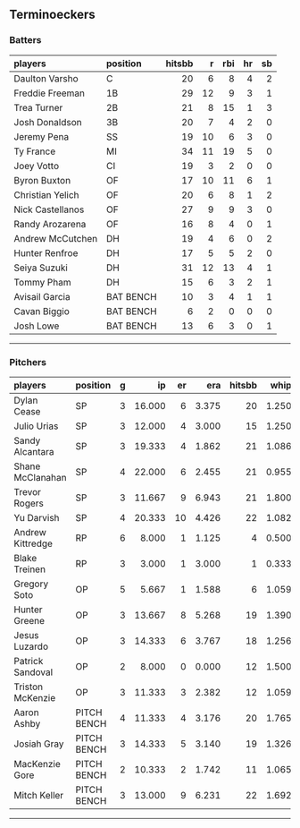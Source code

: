 ## Terminoeckers

### Batters

 
|players          |position  | hitsbb|  r| rbi| hr| sb| 
|:----------------|:---------|------:|--:|---:|--:|--:| 
|Daulton Varsho   |C         |     20|  6|   8|  4|  2| 
|Freddie Freeman  |1B        |     29| 12|   9|  3|  1| 
|Trea Turner      |2B        |     21|  8|  15|  1|  3| 
|Josh Donaldson   |3B        |     20|  7|   4|  2|  0| 
|Jeremy Pena      |SS        |     19| 10|   6|  3|  0| 
|Ty France        |MI        |     34| 11|  19|  5|  0| 
|Joey Votto       |CI        |     19|  3|   2|  0|  0| 
|Byron Buxton     |OF        |     17| 10|  11|  6|  1| 
|Christian Yelich |OF        |     20|  6|   8|  1|  2| 
|Nick Castellanos |OF        |     27|  9|   9|  3|  0| 
|Randy Arozarena  |OF        |     16|  8|   4|  0|  1| 
|Andrew McCutchen |DH        |     19|  4|   6|  0|  2| 
|Hunter Renfroe   |DH        |     17|  5|   5|  2|  0| 
|Seiya Suzuki     |DH        |     31| 12|  13|  4|  1| 
|Tommy Pham       |DH        |     15|  6|   3|  2|  1| 
|Avisail Garcia   |BAT BENCH |     10|  3|   4|  1|  1| 
|Cavan Biggio     |BAT BENCH |      6|  2|   0|  0|  0| 
|Josh Lowe        |BAT BENCH |     13|  6|   3|  0|  1| 

* * *

### Pitchers

 
|players          |position    |  g|     ip| er|   era| hitsbb|  whip| so|  w| sv| 
|:----------------|:-----------|--:|------:|--:|-----:|------:|-----:|--:|--:|--:| 
|Dylan Cease      |SP          |  3| 16.000|  6| 3.375|     20| 1.250| 19|  2|  0| 
|Julio Urias      |SP          |  3| 12.000|  4| 3.000|     15| 1.250| 11|  1|  0| 
|Sandy Alcantara  |SP          |  3| 19.333|  4| 1.862|     21| 1.086| 15|  1|  0| 
|Shane McClanahan |SP          |  4| 22.000|  6| 2.455|     21| 0.955| 31|  1|  0| 
|Trevor Rogers    |SP          |  3| 11.667|  9| 6.943|     21| 1.800| 10|  0|  0| 
|Yu Darvish       |SP          |  4| 20.333| 10| 4.426|     22| 1.082| 20|  1|  0| 
|Andrew Kittredge |RP          |  6|  8.000|  1| 1.125|      4| 0.500|  8|  1|  2| 
|Blake Treinen    |RP          |  3|  3.000|  1| 3.000|      1| 0.333|  5|  1|  0| 
|Gregory Soto     |OP          |  5|  5.667|  1| 1.588|      6| 1.059|  3|  1|  3| 
|Hunter Greene    |OP          |  3| 13.667|  8| 5.268|     19| 1.390| 16|  1|  0| 
|Jesus Luzardo    |OP          |  3| 14.333|  6| 3.767|     18| 1.256| 23|  1|  0| 
|Patrick Sandoval |OP          |  2|  8.000|  0| 0.000|     12| 1.500| 11|  0|  0| 
|Triston McKenzie |OP          |  3| 11.333|  3| 2.382|     12| 1.059| 11|  0|  0| 
|Aaron Ashby      |PITCH BENCH |  4| 11.333|  4| 3.176|     20| 1.765| 13|  0|  0| 
|Josiah Gray      |PITCH BENCH |  3| 14.333|  5| 3.140|     19| 1.326| 18|  2|  0| 
|MacKenzie Gore   |PITCH BENCH |  2| 10.333|  2| 1.742|     11| 1.065| 10|  1|  0| 
|Mitch Keller     |PITCH BENCH |  3| 13.000|  9| 6.231|     22| 1.692| 15|  0|  0| 


* * *


